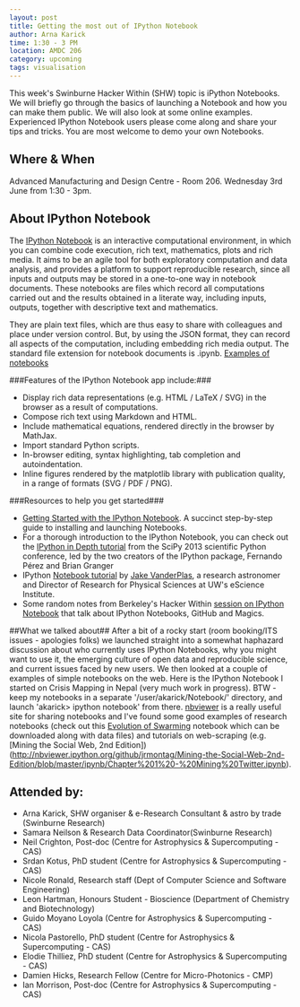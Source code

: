 ```yaml
---
layout: post
title: Getting the most out of IPython Notebook
author: Arna Karick
time: 1:30 - 3 PM
location: AMDC 206
category: upcoming
tags: visualisation
---
```

This week's Swinburne Hacker Within (SHW) topic is iPython Notebooks. We will briefly go through the basics of launching a Notebook and how you can make them public. We will also look at some online examples. Experienced IPython Notebook users please come along and share your tips and tricks. You are most welcome to demo your own Notebooks.

## Where & When

Advanced Manufacturing and Design Centre - Room 206. Wednesday 3rd June from 1:30 - 3pm.

## About IPython Notebook
The [IPython Notebook](http://ipython.org/notebook.html) is an interactive computational environment, in which you can combine code execution, rich text, mathematics, plots and rich media. It aims to be an agile tool for both exploratory computation and data analysis, and provides a platform to support reproducible research, since all inputs and outputs may be stored in a one-to-one way in notebook documents. These notebooks are files which record all computations carried out and the results obtained in a literate way, including inputs, outputs, together with descriptive text and mathematics.

They are plain text files, which are thus easy to share with colleagues and place under version control. But, by using the JSON format, they can record all aspects of the computation, including embedding rich media output. The standard file extension for notebook documents is .ipynb. [Examples of notebooks](http://nbviewer.ipython.org/)

###Features of the IPython Notebook app include:###

* Display rich data representations (e.g. HTML / LaTeX / SVG) in the browser as a result of computations.
* Compose rich text using Markdown and HTML.
* Include mathematical equations, rendered directly in the browser by MathJax.
* Import standard Python scripts.
* In-browser editing, syntax highlighting, tab completion and autoindentation.
* Inline figures rendered by the matplotlib library with publication quality, in a range of formats (SVG / PDF / PNG).

###Resources to help you get started###

* [Getting Started with the IPython Notebook](https://blog.safaribooksonline.com/2013/12/12/start-ipython-notebook/). A  succinct step-by-step guide to installing and launching Notebooks.
* For a thorough introduction to the IPython Notebook, you can check out the [IPython in Depth tutorial](https://www.youtube.com/watch?t=10&v=xe_ATRmw0KM) from the SciPy 2013 scientific Python conference, led by the two creators of the IPython package, Fernando Pérez and Brian Granger
* IPython [Notebook tutorial](http://www.astro.washington.edu/users/vanderplas/Astr599/notebooks/03_IPython_intro) by [Jake VanderPlas](http://www.astro.washington.edu/users/vanderplas/), a research astronomer and Director of Research for Physical Sciences at UW's eScience Institute.
* Some random notes from Berkeley's Hacker Within [session on IPython Notebook](http://thehackerwithin.github.io/berkeley/posts/ipython/) that talk about IPython Notebooks, GitHub and Magics.

##What we talked about##
After a bit of a rocky start (room booking/ITS issues - apologies folks) we launched straight into a somewhat haphazard discussion about who currently uses IPython Notebooks, why you might want to use it, the emerging culture of open data and reproducible science, and current issues faced by new users. We then looked at a couple of examples of simple notebooks on the web. Here is the IPython Notebook I started on Crisis Mapping in Nepal (very much work in progress). BTW - keep my notebooks in a separate '/user/akarick/Notebook/' directory, and launch 'akarick> ipython notebook' from there. [nbviewer](http://nbviewer.ipython.org) is a really useful site for sharing notebooks and I've found some good examples of research notebooks (check out this [Evolution of Swarming](http://www.randalolson.com/2012/05/12/a-short-demo-on-how-to-use-ipython-notebook-as-a-research-notebook/) notebook which can be downloaded along with data files) and tutorials on web-scraping (e.g. [Mining the Social Web, 2nd Edition])(http://nbviewer.ipython.org/github/jrmontag/Mining-the-Social-Web-2nd-Edition/blob/master/ipynb/Chapter%201%20-%20Mining%20Twitter.ipynb). 



## Attended by:

* Arna Karick, SHW organiser  &amp; e-Research Consultant & astro by trade (Swinburne Research)
* Samara Neilson  &amp; Research Data Coordinator(Swinburne Research)
* Neil Crighton, Post-doc  (Centre for Astrophysics & Supercomputing - CAS)
* Srdan Kotus, PhD student  (Centre for Astrophysics & Supercomputing - CAS)
* Nicole Ronald, Research staff (Dept of Computer Science and Software Engineering)
* Leon Hartman, Honours Student - Bioscience (Department of Chemistry and Biotechnology)
* Guido Moyano Loyola (Centre for Astrophysics & Supercomputing - CAS)
* Nicola Pastorello, PhD student  (Centre for Astrophysics & Supercomputing - CAS)
* Elodie Thilliez, PhD student  (Centre for Astrophysics & Supercomputing - CAS)
* Damien Hicks, Research Fellow (Centre for Micro-Photonics - CMP)
* Ian Morrison, Post-doc (Centre for Astrophysics & Supercomputing - CAS)
</ul>
